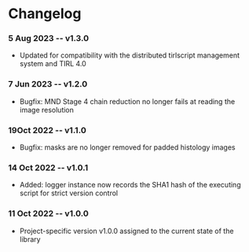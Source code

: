 # Changelog

### 5 Aug 2023 -- v1.3.0

- Updated for compatibility with the distributed tirlscript management system and TIRL 4.0


### 7 Jun 2023 -- v1.2.0

- Bugfix: MND Stage 4 chain reduction no longer fails at reading the image resolution


### 19Oct 2022 -- v1.1.0

- Bugfix: masks are no longer removed for padded histology images


### 14 Oct 2022 -- v1.0.1

- Added: logger instance now records the SHA1 hash of the executing script for strict version control


### 11 Oct 2022 -- v1.0.0

- Project-specific version v1.0.0 assigned to the current state of the library
